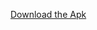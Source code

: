 [Download the Apk](https://drive.google.com/file/d/1MvVn9fm47icSIghyArpv1siumx_u_nNp/view?usp=sharing "Download the Apk")
